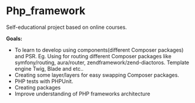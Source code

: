 # Php_framework

<p>Self-educational project based on online courses.</p>

<strong>Goals:</strong> 
<ul>
<li>To learn to develop using components(different Composer packages) and PSR. Eg. Using for routing different Composer packages like symfony/routing, aura/router, zendframework/zend-diactoros. Template engine Twig, Blade and etc..</li>
<li>Creating some layer/layers for easy swapping Composer packages.</li>
<li>PHP tests with PHPUnit.</li>
<li>Creating packages</li>
<li>Improve understanding of PHP frameworks architecture</li>
